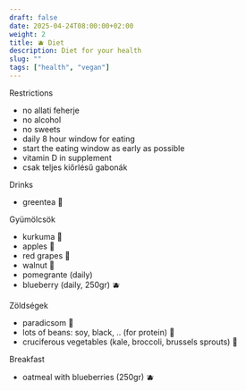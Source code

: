 ```yaml
---
draft: false
date: 2025-04-24T08:00:00+02:00
weight: 2
title: 🫐 Diet
description: Diet for your health
slug: ""
tags: ["health", "vegan"]
---
```


Restrictions

- no allati feherje
- no alcohol
- no sweets
- daily 8 hour window for eating
- start the eating window as early as possible
- vitamin D in supplement
- csak teljes kiőrlésű gabonák

Drinks

- greentea 🍵

Gyümölcsök

- kurkuma 🫚
- apples 🍎
- red grapes 🍇
- walnut 🥜
- pomegrante (daily)
- blueberry (daily, 250gr) 🫐

Zöldségek

- paradicsom 🍅
- lots of beans: soy, black, .. (for protein) 🫘
- cruciferous vegetables (kale, broccoli, brussels sprouts) 🥦

Breakfast

- oatmeal with blueberries (250gr) 🫐
